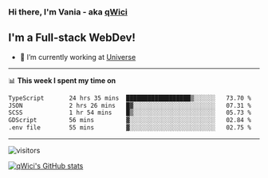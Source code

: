 ### Hi there, I'm Vania - aka [qWici][website]

## I'm a Full-stack WebDev!
- 🔭 I’m currently working at [Universe][universe]

---

📊 **This week I spent my time on**
<!--START_SECTION:waka-->

```txt
TypeScript       24 hrs 35 mins  ██████████████████▒░░░░░░   73.70 %
JSON             2 hrs 26 mins   █▓░░░░░░░░░░░░░░░░░░░░░░░   07.31 %
SCSS             1 hr 54 mins    █▒░░░░░░░░░░░░░░░░░░░░░░░   05.73 %
GDScript         56 mins         ▓░░░░░░░░░░░░░░░░░░░░░░░░   02.84 %
.env file        55 mins         ▓░░░░░░░░░░░░░░░░░░░░░░░░   02.75 %
```

<!--END_SECTION:waka-->

---

![visitors](https://visitor-badge.glitch.me/badge?page_id=qWici)


[![qWici's GitHub stats](https://github-readme-stats.vercel.app/api?username=qWici)](https://github.com/qWici/github-readme-stats)

[website]: https://devkucher.com
[twitter]: https://twitter.com/KucherDev
[linkedin]: https://www.linkedin.com/in/ivankucher
[universe]: https://universeapps.limited
